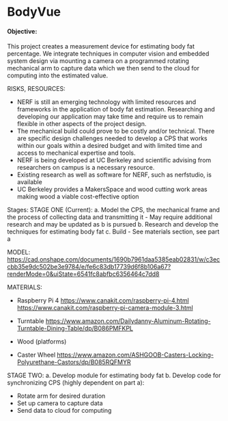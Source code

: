 # BodyVue

#### Objective:
This project creates a measurement device for estimating body fat percentage. We integrate techniques in computer vision and embedded system design via mounting a camera on a programmed rotating mechanical arm to capture data which we then send to the cloud for computing into the estimated value. 

RISKS, RESOURCES:
  - NERF is still an emerging technology with limited resources and frameworks in the application of body fat estimation. Researching and developing our application may take time and require us to remain flexible in other aspects of the project design.
  - The mechanical build could prove to be costly and/or technical. There are specific design challenges needed to develop a CPS that works within our goals within a desired budget and with limited time and access to mechanical expertise and tools. 
  - NERF is being developed at UC Berkeley and scientific advising from researchers on campus is a necessary resource.
  - Existing research as well as software for NERF, such as nerfstudio, is available
  - UC Berkeley provides a MakersSpace and wood cutting work areas making wood a viable cost-effective option

Stages:
STAGE ONE (Current): 
a. Model the CPS, the mechanical frame and the process of collecting data and transmitting it
    - May require additional research and may be updated as b is pursued
b. Research and develop the techniques for estimating body fat
c. Build
    - See materials section, see part a

MODEL:
https://cad.onshape.com/documents/1690b7961daa5385eab02831/w/c3eccbb35e9dc502be3e9784/e/fe6c83db17739d6f8b106a67?renderMode=0&uiState=6541fc8abfbc6356464c7dd8

MATERIALS:
  - Raspberry Pi 4
    https://www.canakit.com/raspberry-pi-4.html
    https://www.canakit.com/raspberry-pi-camera-module-3.html

  - Turntable
    https://www.amazon.com/Dailydanny-Aluminum-Rotating-Turntable-Dining-Table/dp/B086PMFKPL

  - Wood (platforms)

  - Caster Wheel
    https://www.amazon.com/ASHGOOB-Casters-Locking-Polyurethane-Castors/dp/B085RQFMYR

STAGE TWO:
a. Develop module for estimating body fat
b. Develop code for synchronizing CPS (highly dependent on part a):
  - Rotate arm for desired duration
  - Set up camera to capture data
  - Send data to cloud for computing
